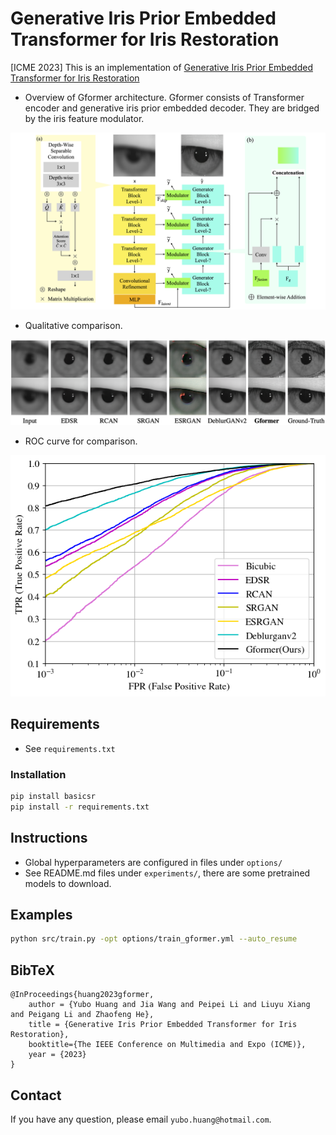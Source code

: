 # Generative Iris Prior Embedded Transformer for Iris Restoration

[ICME 2023] This is an implementation of [Generative Iris Prior Embedded Transformer for Iris Restoration](https://arxiv.org/abs/2407.00261)

- Overview of Gformer architecture. Gformer consists of Transformer encoder and generative iris prior embedded decoder. They are bridged by the iris feature modulator.
<p align="center">
<img src="/asset/Gformer.png">
</p>

- Qualitative comparison.
<p align="center">
<img src="/asset/Comparison.png">
</p>

- ROC curve for comparison.
<p align="center">
<img src="/asset/roc.png">
</p>

## Requirements

 - See `requirements.txt`

### Installation

```bash
pip install basicsr
pip install -r requirements.txt
```

## Instructions
 - Global hyperparameters are configured in files under `options/`
 - See README.md files under `experiments/`, there are some pretrained models to download.

## Examples

```bash
python src/train.py -opt options/train_gformer.yml --auto_resume
```
## BibTeX

    @InProceedings{huang2023gformer,
        author = {Yubo Huang and Jia Wang and Peipei Li and Liuyu Xiang and Peigang Li and Zhaofeng He},
        title = {Generative Iris Prior Embedded Transformer for Iris Restoration},
        booktitle={The IEEE Conference on Multimedia and Expo (ICME)},
        year = {2023}
    }

## Contact

If you have any question, please email `yubo.huang@hotmail.com`.
